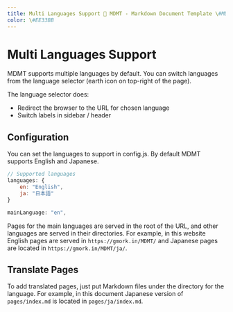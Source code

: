 ```yaml
---
title: Multi Languages Support 💊 MDMT - Markdown Document Template \#MDMTjs
color: \#EE33BB
---
```

# Multi Languages Support

MDMT supports multiple languages by default.
You can switch languages from the language selector (earth icon on top-right of the page).

The language selector does:

- Redirect the browser to the URL for chosen language
- Switch labels in sidebar / header

## Configuration

You can set the languages to support in config.js.
By default MDMT supports English and Japanese.

```js
// Supported languages
languages: {
    en: "English",
    ja: "日本語"        
}

mainLanguage: "en",
```

Pages for the main languages are served in the root of the URL, and other languages are served in their directories.
For example, in this website English pages are served in `https://gmork.in/MDMT/` and Japanese pages are located in `https://gmork.in/MDMT/ja/`.

## Translate Pages

To add translated pages, just put Markdown files under the directory for the language.
For example, in this document Japanese version of `pages/index.md` is located in `pages/ja/index.md`.
